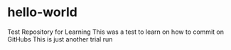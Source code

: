 # hello-world
Test Repository for Learning
This was a test to learn on how to commit on GitHubs
This is just another trial run
